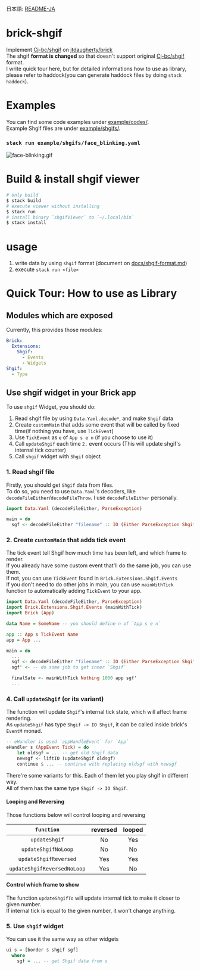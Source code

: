 日本語: [README-JA](README-JA.md)


# brick-shgif

Implement [Cj-bc/shgif](https://github.com/Cj-bc/shgif) on [jtdaugherty/brick](https://github.com/jtdaugherty/brick)  
The shgif **format is changed** so that doesn't support original [Cj-bc/shgif](https://github.com/Cj-bc/shgif) format.  
I write quick tour here, but for detailed informations how to use as library,
please refer to haddock(you can generate haddock files by doing `stack haddock`).

# Examples

You can find some code examples under [example/codes/](example/codes/).  
Example Shgif files are under [example/shgifs/](example/shgifs/).

### `stack run example/shgifs/face_blinking.yaml`

![face-blinking.gif](docs/img/face-blinking.gif)


# Build & install shgif viewer

```sh
# only build
$ stack build
# execute viewer without installing
$ stack run
# install binary `shgifViewer` to `~/.local/bin`
$ stack install
```

# usage

1. write data by using `shgif` format (document on [docs/shgif-format.md](docs/shgif-format.md))
2. execute `stack run <file>`


# Quick Tour: How to use as Library

## Modules which are exposed

Currently, this provides those modules:

```yaml
Brick:
  Extensions:
    Shgif:
      - Events
      - Widgets
Shgif:
  - Type
```

## Use shgif widget in your Brick app

To use `shgif` Widget, you should do:

1. Read shgif file by using `Data.Yaml.decode*`, and make `Shgif` data
2. Create `customMain` that adds some event that will be called by fixed time(if nothing you have, use `TickEvent`)
3. Use `TickEvent` as `e` of `App s e n` (if you choose to use it)
4. Call `updateShgif` each time `2.` event occurs (This will update shgif's internal tick counter)
5. Call `shgif` widget with `Shgif` object


### 1. Read shgif file

Firstly, you should get `Shgif` data from files.  
To do so, you need to use `Data.Yaml`'s decoders, like `decodeFileEither`/`decodeFileThrow`.
I use `decodeFileEither` personally.

```haskell
import Data.Yaml (decodeFileEither, ParseException)

main = do
  sgf <- decodeFileEither "filename" :: IO (Either ParseException Shgif)
```


### 2. Create `customMain` that adds tick event

The tick event tell Shgif how much time has been left, and which frame to render.  
If you already have some custom event that'll do the same job, you can use them.  
If not, you can use `TickEvent` found in `Brick.Extensions.Shgif.Events`  
If you don't need to do other jobs in main, you can use `mainWithTick` function to automatically
adding `TickEvent` to your app.


```haskell
import Data.Yaml (decodeFileEither, ParseException)
import Brick.Extensions.Shgif.Events (mainWithTick)
import Brick (App)

data Name = SomeName -- you should define n of `App s e n`

app :: App s TickEvent Name
app = App ...

main = do
  ...
  sgf <- decodeFileEither "filename" :: IO (Either ParseException Shgif)
  sgf' <- -- do some job to get inner `Shgif`

  finalSate <- mainWithTick Nothing 1000 app sgf'
  ...
```


### 4. Call `updateShgif` (or its variant)

The function will update `Shgif`'s internal tick state, which will affect frame rendering.  
As `updateShgif` has type `Shgif -> IO Shgif`, it can be called inside brick's `EventM` monad.

```haskell
-- eHandler is used `appHandleEvent` for `App`
eHandler s (AppEvent Tick) = do
    let oldsgf = ... -- get old Shgif data
    newsgf <- liftIO (updateShgif oldsgf)
    continue $ ... -- continue with replacing oldsgf with newsgf
```

There're some variants for this. Each of them let you play shgif in different way.  
All of them has the same type `Shgif -> IO Shgif`.

#### Looping and Reversing

Those functions below will control looping and reversing

| `function` | reversed | looped |
|:-:|:-:|:-:|
| `updateShgif` | No  | Yes |
| `updateShgifNoLoop` | No  | No |
| `updateShgifReversed` | Yes  | Yes |
| `updateShgifReversedNoLoop` | Yes  | No |

#### Control which frame to show

The function `updateShgifTo` will update internal tick to make it closer to given number.  
If internal tick is equal to the given number, it won't change anything.


### 5. Use `shgif` widget

You can use it the same way as other widgets

```haskell
ui s = [border $ shgif sgf]
  where
    sgf = ... -- get Shgif data from s
```
